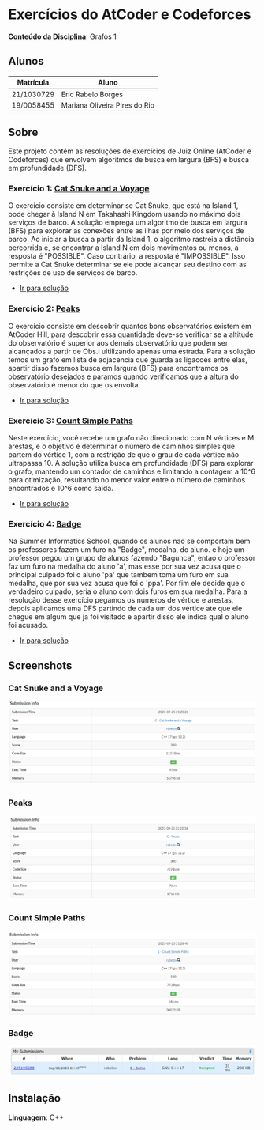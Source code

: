 # Exercícios do AtCoder e Codeforces

**Conteúdo da Disciplina**: Grafos 1<br>

## Alunos
|Matrícula | Aluno |
| -- | -- |
| 21/1030729  |  Eric Rabelo Borges |
| 19/0058455  |  Mariana Oliveira Pires do Rio |

## Sobre 
Este projeto contém as resoluções de exercícios de Juiz Online (AtCoder e Codeforces) que envolvem algoritmos de busca em largura (BFS) e busca em profundidade (DFS). 

### Exercício 1:  [Cat Snuke and a Voyage](https://atcoder.jp/contests/abc068/tasks/arc079_a)

O exercício consiste em determinar se Cat Snuke, que está na Island 1, pode chegar à Island N em Takahashi Kingdom usando no máximo dois serviços de barco. A solução emprega um algoritmo de busca em largura (BFS) para explorar as conexões entre as ilhas por meio dos serviços de barco. Ao iniciar a busca a partir da Island 1, o algoritmo rastreia a distância percorrida e, se encontrar a Island N em dois movimentos ou menos, a resposta é "POSSIBLE". Caso contrário, a resposta é "IMPOSSIBLE". Isso permite a Cat Snuke determinar se ele pode alcançar seu destino com as restrições de uso de serviços de barco.

- [Ir para solução](Soluções/CatSnukeandaVoyage.cpp)

### Exercício 2:  [Peaks](https://atcoder.jp/contests/abc166/tasks/abc166_c)

O exercício consiste em descobrir quantos bons observatórios existem em AtCoder Hill, para descobrir essa quantidade deve-se verificar se a altitude do observatório é superior aos demais observatório que podem ser alcançados a partir de Obs.i ultilizando apenas uma estrada.
Para a solução temos um grafo em lista de adjacencia que guarda as ligacoes entre elas, apartir disso fazemos busca em largura (BFS) para encontramos os observatório desejados e paramos quando verificamos que a altura do observatório é menor do que os envolta.

- [Ir para solução](Soluções/Peaks.cpp)

### Exercício 3:  [Count Simple Paths](https://atcoder.jp/contests/abc284/tasks/abc284_e)

Neste exercício, você recebe um grafo não direcionado com N vértices e M arestas, e o objetivo é determinar o número de caminhos simples que partem do vértice 1, com a restrição de que o grau de cada vértice não ultrapassa 10. A solução utiliza busca em profundidade (DFS) para explorar o grafo, mantendo um contador de caminhos e limitando a contagem a 10^6 para otimização, resultando no menor valor entre o número de caminhos encontrados e 10^6 como saída.

- [Ir para solução](Soluções/CountSimplePaths.cpp)

### Exercício 4:  [Badge](https://codeforces.com/contest/1020/problem/B)

Na Summer Informatics School, quando os alunos nao se comportam bem os professores fazem um furo na "Badge", medalha, do aluno. e hoje um professor pegou um grupo de alunos fazendo "Bagunca", entao o professor faz um furo na medalha do aluno 'a', mas esse por sua vez acusa que o principal culpado foi o aluno 'pa' que tambem toma um furo em sua medalha, que por sua vez acusa que foi o 'ppa'. Por fim ele decide que o verdadeiro culpado, seria o aluno com dois furos em sua medalha.
Para a resolução desse exercício pegamos os numeros de vértice e arestas, depois aplicamos uma DFS partindo de cada um dos vértice ate que ele chegue em algum que ja foi visitado e apartir disso ele indica qual o aluno foi acusado.

- [Ir para solução](Soluções/Badge.cpp)

## Screenshots

### Cat Snuke and a Voyage 
![](Assets/catsnukeandvoyage.png)

### Peaks
![](Assets/peaks.png)

### Count Simple Paths
![](Assets/countpaths.png)

### Badge
![](Assets/badges.png)

## Instalação 
**Linguagem**: C++<br>




